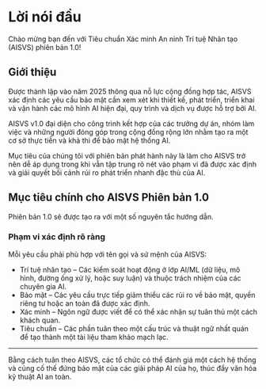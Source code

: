 # Lời nói đầu

Chào mừng bạn đến với Tiêu chuẩn Xác minh An ninh Trí tuệ Nhân tạo (AISVS) phiên bản 1.0!

## Giới thiệu

Được thành lập vào năm 2025 thông qua nỗ lực cộng đồng hợp tác, AISVS xác định các yêu cầu bảo mật cần xem xét khi thiết kế, phát triển, triển khai và vận hành các mô hình AI hiện đại, quy trình và dịch vụ được hỗ trợ bởi AI.

AISVS v1.0 đại diện cho công trình kết hợp của các trưởng dự án, nhóm làm việc và những người đóng góp trong cộng đồng rộng lớn nhằm tạo ra một cơ sở thực tiễn và khả thi để bảo mật hệ thống AI.

Mục tiêu của chúng tôi với phiên bản phát hành này là làm cho AISVS trở nên dễ áp dụng trong khi vẫn tập trung rõ nét vào phạm vi đã được xác định và giải quyết bối cảnh rủi ro phát triển nhanh đặc thù của AI.

## Mục tiêu chính cho AISVS Phiên bản 1.0

Phiên bản 1.0 sẽ được tạo ra với một số nguyên tắc hướng dẫn.

### Phạm vi xác định rõ ràng

Mỗi yêu cầu phải phù hợp với tên gọi và sứ mệnh của AISVS:

* Trí tuệ nhân tạo – Các kiểm soát hoạt động ở lớp AI/ML (dữ liệu, mô hình, đường ống xử lý, hoặc suy luận) và thuộc trách nhiệm của các chuyên gia AI.
* Bảo mật – Các yêu cầu trực tiếp giảm thiểu các rủi ro về bảo mật, quyền riêng tư hoặc an toàn đã được xác định.
* Xác minh – Ngôn ngữ được viết để có thể xác nhận sự tuân thủ một cách khách quan.
* Tiêu chuẩn – Các phần tuân theo một cấu trúc và thuật ngữ nhất quán để tạo thành một tài liệu tham khảo mạch lạc.
  ​
---

Bằng cách tuân theo AISVS, các tổ chức có thể đánh giá một cách hệ thống và củng cố thế đứng bảo mật của các giải pháp AI của họ, thúc đẩy văn hóa kỹ thuật AI an toàn.

